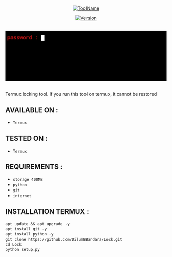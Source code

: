 # 
<p align="center">
<a href="https://github.com/DilumBBandara/Lock"><img title="ToolName" src="https://img.shields.io/badge/Lock-blue?style=for-the-badge&logo="></a>
</p>
<p align="center">
<a href="https://github.com/DilumBBandara/Lock"><img title="Version" src="https://img.shields.io/badge/Version-1.1-green?style=for-the-badge&logo="></a>
</p>
<br><a href="https://github.com/DilumBBandara/Lock"><img src="https://github.com/DilumBBandara/Lock/blob/main/password.jpg"></a>

##
Termux locking tool. If you run this tool on termux, it cannot be restored

## AVAILABLE ON :

 * <code>Termux</code>

## TESTED ON :

 * <code>Termux</code>

## REQUIREMENTS :

 * <code>storage 400MB</code>
 * <code>python</code>
 * <code>git</code>
 * <code>internet</code>

## INSTALLATION TERMUX :

    apt update && apt upgrade -y
    apt install git -y
    apt install python -y
    git clone https://github.com/DilumBBandara/Lock.git
    cd Lock
    python setup.py

